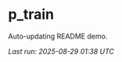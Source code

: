 # p_train

Auto-updating README demo.

<!--START_SECTION:status-->
_Last run: 2025-08-29 01:38 UTC_
<!--END_SECTION:status-->














































































































































































































